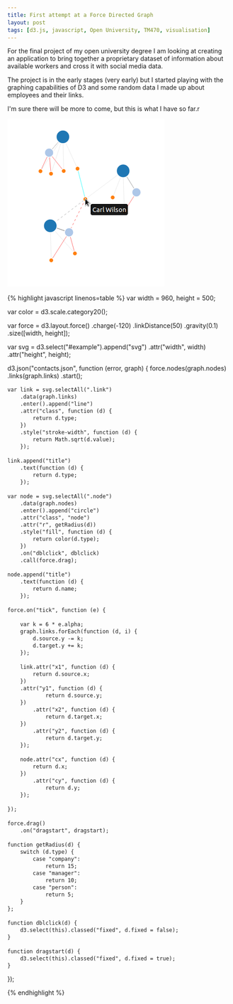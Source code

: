 ```yaml
---
title: First attempt at a Force Directed Graph
layout: post
tags: [d3.js, javascript, Open University, TM470, visualisation]
---
```

For the final project of my open university degree I am looking at creating an application to bring together a proprietary dataset of information about available workers and cross it with social media data.

The project is in the early stages (very early) but I started playing with the graphing capabilities of D3 and some random data I made up about employees and their links.

I'm sure there will be more to come, but this is what I have so far.r

![Example network diagram](/images/network.png)

{% highlight javascript linenos=table %}
var width = 960,
    height = 500;

var color = d3.scale.category20();

var force = d3.layout.force()
    .charge(-120)
    .linkDistance(50)
    .gravity(0.1)
    .size([width, height]);

var svg = d3.select("#example").append("svg")
    .attr("width", width)
    .attr("height", height);

d3.json("contacts.json", function (error, graph) {
    force.nodes(graph.nodes)
        .links(graph.links)
        .start();

    var link = svg.selectAll(".link")
        .data(graph.links)
        .enter().append("line")
        .attr("class", function (d) {
            return d.type;
        })
        .style("stroke-width", function (d) {
            return Math.sqrt(d.value);
        });

    link.append("title")
        .text(function (d) {
            return d.type;
        });

    var node = svg.selectAll(".node")
        .data(graph.nodes)
        .enter().append("circle")
        .attr("class", "node")
        .attr("r", getRadius(d))
        .style("fill", function (d) {
            return color(d.type);
        })
        .on("dblclick", dblclick)
        .call(force.drag);

    node.append("title")
        .text(function (d) {
            return d.name;
        });

    force.on("tick", function (e) {

        var k = 6 * e.alpha;
        graph.links.forEach(function (d, i) {
            d.source.y -= k;
            d.target.y += k;
        });

        link.attr("x1", function (d) {
            return d.source.x;
        })
        .attr("y1", function (d) {
                return d.source.y;
        })
            .attr("x2", function (d) {
                return d.target.x;
        })
            .attr("y2", function (d) {
                return d.target.y;
        });

        node.attr("cx", function (d) {
            return d.x;
        })
            .attr("cy", function (d) {
                return d.y;
        });

    });

    force.drag()
        .on("dragstart", dragstart);

    function getRadius(d) {
        switch (d.type) {
            case "company":
                return 15;
            case "manager":
                return 10;
            case "person":
                return 5;
        }
    };

    function dblclick(d) {
        d3.select(this).classed("fixed", d.fixed = false);
    }

    function dragstart(d) {
        d3.select(this).classed("fixed", d.fixed = true);
    }
});

{% endhighlight %}
